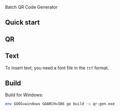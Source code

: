 Batch QR Code Generator

## Quick start

## QR

## Text

To insert text, you need a font file in the `ttf` format.

## Build

Build for Windows:
```bash
env GOOS=windows GOARCH=386 go build -o qr-gen.exe
```